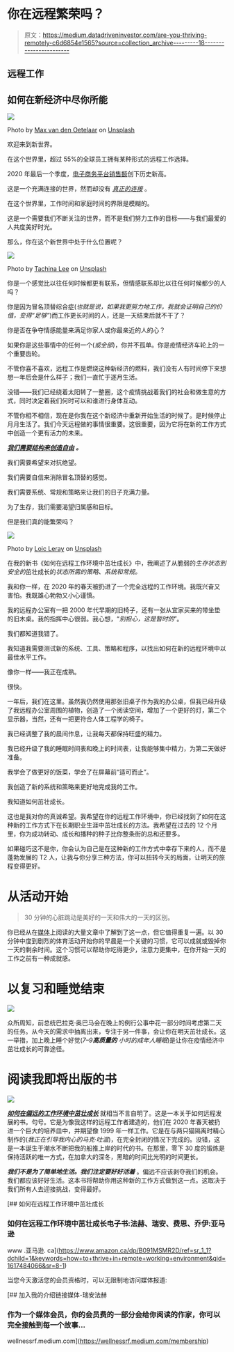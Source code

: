 # 你在远程繁荣吗？

> 原文：<https://medium.datadriveninvestor.com/are-you-thriving-remotely-c6d6854e1565?source=collection_archive---------18----------------------->

## 远程工作

## 如何在新经济中尽你所能

![](img/7f92a57dc46e05ed596ca771a56fa719.png)

Photo by [Max van den Oetelaar](https://unsplash.com/@maxvdo?utm_source=medium&utm_medium=referral) on [Unsplash](https://unsplash.com?utm_source=medium&utm_medium=referral)

欢迎来到新世界。

在这个世界里，超过 55%的全球员工拥有某种形式的远程工作选择。

2020 年最后一个季度，[电子商务平台销售额](https://www.digitalcommerce360.com/article/us-ecommerce-sales/)创下历史新高。

这是一个充满连接的世界，然而却没有 [*真正的连接*](https://www.amazon.ca/Everyone-Communicates-Few-Connect-Differently-ebook/dp/B003BWL0TE) 。

在这个世界里，工作时间和家庭时间的界限是模糊的。

这是一个需要我们不断关注的世界，而不是我们努力工作的目标——与我们最爱的人共度美好时光。

那么，你在这个新世界中处于什么位置呢？

![](img/6b2d50afd9ba45236681152c5ef25122.png)

Photo by [Tachina Lee](https://unsplash.com/@chne_?utm_source=medium&utm_medium=referral) on [Unsplash](https://unsplash.com?utm_source=medium&utm_medium=referral)

你是一个感觉比以往任何时候都更有联系，但情感联系却比以往任何时候都少的人吗？

你是因为冒名顶替综合症(*也就是说，如果我更努力地工作，我就会证明自己的价值，变得“足够”*)而工作更长时间的人，还是一天结束后就不干了？

你是否在争夺情感能量来满足你家人或你最亲近的人的心？

如果你是这些事情中的任何一个(*或全部*)，你并不孤单。你是疫情经济车轮上的一个重要齿轮。

不管你喜不喜欢，远程工作是燃烧这种新经济的燃料，我们没有人有时间停下来想想一年后会是什么样子；我们一直忙于逐月生活。

没错——我们已经绕着太阳转了一整圈，这个疫情挑战着我们的社会和做生意的方式，同时决定着我们何时可以和谁进行身体互动。

不管你相不相信，现在是你我在这个新经济中重新开始生活的时候了。是时候停止月月生活了。我们今天远程做的事情很重要。这很重要，因为它将在新的工作方式中创造一个更有活力的未来。

[***我们需要结构来创造自由***](https://www.amazon.ca/Greenlights-Matthew-McConaughey/dp/0593139135/ref=sr_1_1?dchild=1&gclid=Cj0KCQiApY6BBhCsARIsAOI_GjYCEvP7_mbfWTNAcx0cIrOSo1aYYnhv05nLfhzb7cKByvFJBGlGgeEaAi-OEALw_wcB&hvadid=357018785972&hvdev=c&hvlocphy=9000683&hvnetw=g&hvqmt=e&hvrand=6374088882146442185&hvtargid=kwd-938479872685&hydadcr=25167_10268456&keywords=greenlights+book&qid=1612957436&sr=8-1&tag=googcana-20) ***。***

我们需要希望来对抗绝望。

我们需要自信来消除冒名顶替的感觉。

我们需要系统、常规和策略来让我们的日子充满力量。

为了生存，我们需要渴望归属感和目标。

但是我们真的能繁荣吗？

![](img/c968b4f89602eea395b870ffc1ca8e52.png)

Photo by [Loic Leray](https://unsplash.com/@loicleray?utm_source=medium&utm_medium=referral) on [Unsplash](https://unsplash.com?utm_source=medium&utm_medium=referral)

在我的新书《如何在远程工作环境中茁壮成长》中，我阐述了从脆弱的*生存状态到安全的*茁壮成长的*状态所需的策略、系统和常规。*

我和你一样，在 2020 年的春天被扔进了一个完全远程的工作环境。我既兴奋又害怕。我既雄心勃勃又小心谨慎。

我的远程办公室有一把 2000 年代早期的旧椅子，还有一张从宜家买来的带坐垫的旧木桌。我的指挥中心很弱。我心想，“*别担心，这是暂时的*”。

我们都知道我错了。

我知道我需要测试新的系统、工具、策略和程序，以找出如何在新的远程环境中以最佳水平工作。

像你一样——我正在成熟。

很快。

一年后，我们在这里。虽然我仍然使用那张旧桌子作为我的办公桌，但我已经升级了我远程办公室周围的植物，创造了一个阅读空间，增加了一个更好的灯，第二个显示器，当然，还有一把更符合人体工程学的椅子。

我已经调整了我的晨间作息，让我每天都保持旺盛的精力。

我已经升级了我的睡眠时间表和晚上的时间表，让我能够集中精力，为第二天做好准备。

我学会了做更好的饭菜，学会了在屏幕前“适可而止”。

我创造了新的系统和策略来更好地完成我的工作。

我知道如何茁壮成长。

这也是我对你的真诚希望。我希望在你的远程工作环境中，你已经找到了如何在这种新的工作方式下在长期职业生涯中茁壮成长的方法。我希望在过去的 12 个月里，你为成功转动、成长和播种的种子比你整条街的总和还要多。

如果碰巧这不是你，你会认为自己是在这种新的工作方式中幸存下来的人，而不是蓬勃发展的 T2 人，让我与你分享三种方法，你可以扭转今天的局面，让明天的旅程变得更好。

# 从活动开始

> 30 分钟的心脏跳动是美好的一天和伟大的一天的区别。

你已经从在[媒体](https://medium.com/u/504c7870fdb6?source=post_page-----c6d6854e1565--------------------------------)上阅读的大量文章中了解到了这一点，但它值得重复一遍。以 30 分钟中度到剧烈的体育活动开始你的早晨是一个关键的习惯，它可以成就或毁掉你一天的剩余时间。这个习惯可以帮助你吃得更少，注意力更集中，在你开始一天的工作之前有一种成就感。

# 以复习和睡觉结束

![](img/eb15930999f785600f12b513ec04a682.png)

众所周知，前总统巴拉克·奥巴马会在晚上的例行公事中花一部分时间考虑第二天的任务。从今天的需求中抽离出来，专注于另一件事，会让你在明天茁壮成长。这一举措，加上晚上睡个好觉(*7–9****高质量的*** *小时的成年人睡眠*)是让你在疫情经济中茁壮成长的可靠途径。

# 阅读我即将出版的书

![](img/6b8431cb623ae4b937d160576e0adeea.png)

[***如何在偏远的工作环境中茁壮成长***](https://amzn.to/3ekGBr2) 就相当不言自明了。这是一本关于如何远程发展的书。句号。它是为像我这样的远程工作者建造的，他们在 2020 年春天被扔进一个巨大的培养皿中，并期望像 1999 年一样工作。它是在与两只猫隔离时精心制作的(*我正在引导我内心的马克·吐温*)，在完全封闭的情况下完成的。没错，这是一本诞生于潮水不断把我的船推上岸的时代的书。在那里，零下 30 度的锻炼是保持活跃的唯一方式，在加拿大的深冬，黑暗的时间比光明的时间更长。

***我们不是为了简单地生活。我们注定要好好活着*** 。偏远不应该剥夺我们的机会。我们都应该好好生活。这本书将帮助你用这种新的工作方式做到这一点。这取决于我们所有人去迎接挑战，变得最好。

[](https://www.amazon.ca/dp/B091MSMR2D/ref=sr_1_1?dchild=1&keywords=how+to+thrive+in+remote+working+environment&qid=1617484066&sr=8-1) [## 如何在远程工作环境中茁壮成长

### 如何在远程工作环境中茁壮成长电子书:法赫、瑞安、费思、乔伊:亚马逊

www .亚马逊. ca](https://www.amazon.ca/dp/B091MSMR2D/ref=sr_1_1?dchild=1&keywords=how+to+thrive+in+remote+working+environment&qid=1617484066&sr=8-1) 

当您今天激活您的会员资格时，可以无限制地访问媒体报道:

[](https://wellnessrf.medium.com/membership) [## 加入我的介绍链接媒体-瑞安法赫

### 作为一个媒体会员，你的会员费的一部分会给你阅读的作家，你可以完全接触到每一个故事…

wellnessrf.medium.com](https://wellnessrf.medium.com/membership)